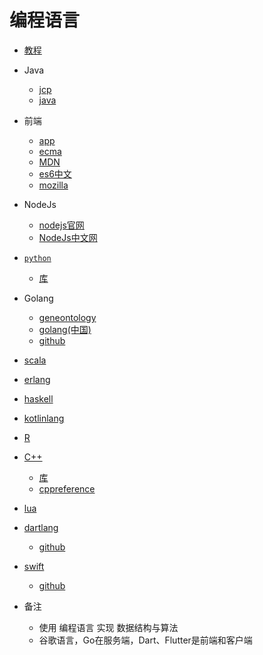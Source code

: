 #   编程语言

-   [教程](https://github.com/tuvtran/project-based-learning)
-   Java
    -   [jcp](https://jcp.org/en/home/index)
    -   [java](http://www.oracle.com/technetwork/cn/java/index.html)
-   前端
    -   [app](app/README.md)
    -   [ecma](http://www.ecma-international.org/)
    -   [MDN](https://developer.mozilla.org/zh-CN/) 
    -   [es6中文](https://github.com/zhoushengmufc/es6)
    -   [mozilla](https://mozilla.github.io/)
-   NodeJs
    -   [nodejs官网](https://nodejs.org/en/)
    -   [NodeJs中文网](http://nodejs.cn/)
-   [`python`](https://www.python.org/)
    -   [库](python.md)
-   Golang
    -   [geneontology](http://www.geneontology.org/)
    -   [golang(中国)](https://studygolang.com/)
    -   [github](https://github.com/golang)
-   [scala](https://www.scala-lang.org/)
-   [erlang](http://www.erlang.org/)
-   [haskell](https://www.haskell.org/)
-   [kotlinlang](http://kotlinlang.org/)
-   [R](https://www.r-project.org/)
-   [C++](http://www.cplusplus.com/)
    -   [库](c11.md)
    -   [cppreference](https://en.cppreference.com/w/)
-   [lua](http://www.lua.org/)
-   [dartlang](https://www.dartlang.org/)
    -   [github](https://github.com/dart-lang)
-   [swift](https://swift.org/)
    -   [github](https://github.com/apple/swift)

-   备注
    -   使用 编程语言 实现 数据结构与算法
    -   谷歌语言，Go在服务端，Dart、Flutter是前端和客户端
